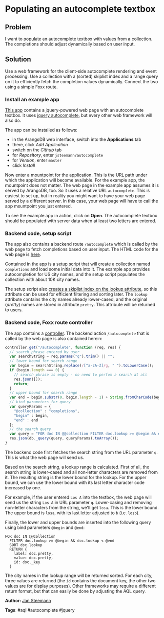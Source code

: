 # Populating an autocomplete textbox

## Problem

I want to populate an autocomplete textbox with values from a collection. The completions
should adjust dynamically based on user input.

## Solution

Use a web framework for the client-side autocomplete rendering and event processing. Use
a collection with a (sorted) skiplist index and a range query on it to efficiently fetch
the completion values dynamically. Connect the two using a simple Foxx route.

### Install an example app

[This app](https://github.com/jsteemann/autocomplete) contains a jquery-powered web page
with an autocomplete textbox. It uses [jquery autocomplete](http://jqueryui.com/autocomplete/),
but every other web framework will also do.

The app can be installed as follows:

* in the ArangoDB web interface, switch into the **Applications** tab
* there, click *Add Application*
* switch on the *Github* tab
* for *Repository*, enter `jsteemann/autocomplete`
* for *Version*, enter `master`
* click *Install*

Now enter a mountpoint for the application. This is the URL path under which the
application will become available. For the example app, the mountpoint does not matter.
The web page in the example app assumes it is served by ArangoDB, too. So it uses a
relative URL `autocomplete`. This is easiest to set up, but in reality you might want
to have your web page served by a different server. In this case, your web page will
have to call the app mountpoint you just entered.

To see the example app in action, click on **Open**. The autocomplete textbox should be
populated with server data when at least two letters are entered.

### Backend code, setup script

The app also contains a backend route `/autocomplete` which is called by the web page to
fetch completions based on user input. The HTML code for the web page is 
[here](https://github.com/jsteemann/autocomplete/blob/master/assets/index.html).

Contained in the app is a [setup script](https://github.com/jsteemann/autocomplete/blob/master/scripts/setup.js)
that will create a collection named `completions` and load some initial data into it. The
example app provides autocompletion for US city names, and the setup script populates the
collection with about 10K city names.

The setup script also [creates a skiplist index on the lookup attribute](https://github.com/jsteemann/autocomplete/blob/master/scripts/setup.js#L10561),
so this attribute can be used for efficient filtering and sorting later.
The `lookup` attribute contains the city names already lower-cased, and the original 
(*pretty*) names are stored in attribute `pretty`. This attribute will be returned to
users.

### Backend code, Foxx route controller

The app contains a [controller](https://github.com/jsteemann/autocomplete/blob/master/demo.js).
The backend action `/autocomplete` that is called by the web page is also contained herein:

```js
controller.get("/autocomplete", function (req, res) {
  // search phrase entered by user
  var searchString = req.params("q").trim() || "";
  // lower bound for search range
  var begin = searchString.replace(/[^a-zA-Z]/g, " ").toLowerCase();
  if (begin.length === 0) {
    // search phrase is empty - no need to perfom a search at all
    res.json([]);
    return;
  }
  // upper bound for search range
  var end = begin.substr(0, begin.length - 1) + String.fromCharCode(begin.charCodeAt(begin.length - 1) + 1);
  // bind parameters for query
  var queryParams = {
    "@collection" : "completions",
    "begin" : begin,
    "end" : end
  };
  // the search query
  var query = "FOR doc IN @@collection FILTER doc.lookup >= @begin && doc.lookup < @end SORT doc.lookup RETURN { label: doc.pretty, value: doc.pretty, id: doc._key }";
  res.json(db._query(query, queryParams).toArray());
}
```

The backend code first fetches the search string from the URL parameter `q`. This is what the
web page will send us. 

Based on the search string, a lookup range is calculated. First of all, the search string is
lower-cased and all non-letter characters are removed from it. The resulting string is the
lower bound for the lookup. For the upper bound, we can use the lower bound with its last 
letter character code increased by one.

For example, if the user entered `Los A` into the textbox, the web page will send us the string
`Los A` in URL parameter `q`. Lower-casing and removing non-letter characters from the string,
we'll get `losa`. This is the lower bound. The upper bound is `losa`, with its last letter adjusted
to `b` (i.e. `losb`).

Finally, the lower and upper bounds are inserted into the following query using bind parameters
`@begin` and `@end`:

```
FOR doc IN @@collection 
  FILTER doc.lookup >= @begin && doc.lookup < @end 
  SORT doc.lookup 
  RETURN { 
    label: doc.pretty, 
    value: doc.pretty, 
    id: doc._key 
  }
```

The city names in the lookup range will be returned sorted. For each city, three values are
returned (the `id` contains the document key, the other two values are for display purposes).
Other frameworks may require a different return format, but that can easily be done by
adjusting the AQL query.

**Author:** [Jan Steemann](https://github.com/jsteemann)

**Tags**: #aql #autocomplete #jquery
